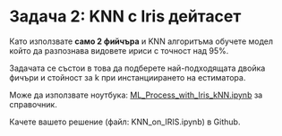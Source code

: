 # Задача 2: KNN с Iris дейтасет

Като използвате **само 2 фийчъра** и KNN алгоритъма обучете модел който да разпознава видовете ириси с точност над 95%.

Задачата се състои в това да подберете най-подходящата двойка фичъри и стойност за k при инстанциирането на естиматора.

Може да използвате ноутбука: [ML_Process_with_Iris_kNN.ipynb](https://github.com/geekcourses/JupyterNotebooksExamples/blob/master/Notebooks/ML_Process_with_Iris_Classifier/ML_Process_with_Iris_kNN.ipynb) за справочник.

Качете вашето решение (файл: KNN_on_IRIS.ipynb) в Github.
